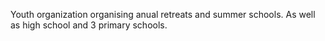 Youth organization organising anual retreats and summer schools. As well as high school and 3 primary schools.